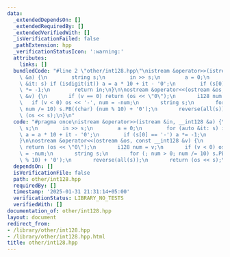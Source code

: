 ```yaml
---
data:
  _extendedDependsOn: []
  _extendedRequiredBy: []
  _extendedVerifiedWith: []
  _isVerificationFailed: false
  _pathExtension: hpp
  _verificationStatusIcon: ':warning:'
  attributes:
    links: []
  bundledCode: "#line 2 \"other/int128.hpp\"\nistream &operator>>(istream &in, __int128\
    \ &a) {\n        string s;\n        in >> s;\n        a = 0;\n        for (auto\
    \ &it: s) if (isdigit(it)) a = a * 10 + it - '0';\n        if (s[0] == '-') a\
    \ *= -1;\n        return in;\n}\n\nostream &operator<<(ostream &os, const __int128\
    \ &v) {\n       if (v == 0) return (os << \"0\");\n       i128 num = v;\n    \
    \   if (v < 0) os << '-', num = -num;\n       string s;\n       for (; num > 0;\
    \ num /= 10) s.PB((char) (num % 10) + '0');\n       reverse(all(s));\n       return\
    \ (os << s);\n}\n"
  code: "#pragma once\nistream &operator>>(istream &in, __int128 &a) {\n        string\
    \ s;\n        in >> s;\n        a = 0;\n        for (auto &it: s) if (isdigit(it))\
    \ a = a * 10 + it - '0';\n        if (s[0] == '-') a *= -1;\n        return in;\n\
    }\n\nostream &operator<<(ostream &os, const __int128 &v) {\n       if (v == 0)\
    \ return (os << \"0\");\n       i128 num = v;\n       if (v < 0) os << '-', num\
    \ = -num;\n       string s;\n       for (; num > 0; num /= 10) s.PB((char) (num\
    \ % 10) + '0');\n       reverse(all(s));\n       return (os << s);\n}"
  dependsOn: []
  isVerificationFile: false
  path: other/int128.hpp
  requiredBy: []
  timestamp: '2025-01-31 21:31:14+05:00'
  verificationStatus: LIBRARY_NO_TESTS
  verifiedWith: []
documentation_of: other/int128.hpp
layout: document
redirect_from:
- /library/other/int128.hpp
- /library/other/int128.hpp.html
title: other/int128.hpp
---
```

